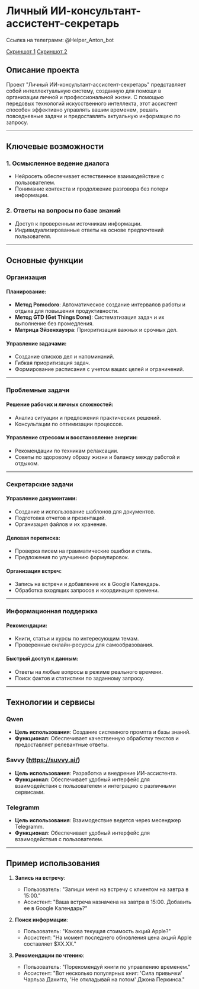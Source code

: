 # Личный ИИ-консультант-ассистент-секретарь

Ссылка на телеграмм: @Helper_Anton_bot

[Скриншот 1](https://github.com/32960/Propt-engeneering/blob/main/Screenshot_1.jpg)
[Скриншот 2](https://github.com/32960/Propt-engeneering/blob/main/Screenshot_2.jpg)


## Описание проекта

Проект "Личный ИИ-консультант-ассистент-секретарь" представляет собой интеллектуальную систему, созданную для помощи в организации личной и профессиональной жизни. С помощью передовых технологий искусственного интеллекта, этот ассистент способен эффективно управлять вашим временем, решать повседневные задачи и предоставлять актуальную информацию по запросу.

---

## Ключевые возможности

### 1. **Осмысленное ведение диалога**
   - Нейросеть обеспечивает естественное взаимодействие с пользователем.
   - Понимание контекста и продолжение разговора без потери информации.

### 2. **Ответы на вопросы по базе знаний**
   - Доступ к проверенным источникам информации.
   - Индивидуализированные ответы на основе предпочтений пользователя.

---

## Основные функции

### **Организация**

#### Планирование:
- **Метод Pomodoro**: Автоматическое создание интервалов работы и отдыха для повышения продуктивности.
- **Метод GTD (Get Things Done)**: Систематизация задач и их выполнение без промедления.
- **Матрица Эйзенхауэра**: Приоритизация важных и срочных дел.

#### Управление задачами:
- Создание списков дел и напоминаний.
- Гибкая приоритизация задач.
- Формирование расписания с учетом ваших целей и ограничений.

---

### **Проблемные задачи**

#### Решение рабочих и личных сложностей:
- Анализ ситуации и предложения практических решений.
- Консультации по оптимизации процессов.

#### Управление стрессом и восстановление энергии:
- Рекомендации по техникам релаксации.
- Советы по здоровому образу жизни и балансу между работой и отдыхом.

---

### **Секретарские задачи**

#### Управление документами:
- Создание и использование шаблонов для документов.
- Подготовка отчетов и презентаций.
- Организация файлов и их хранение.

#### Деловая переписка:
- Проверка писем на грамматические ошибки и стиль.
- Предложения по улучшению формулировок.

#### Организация встреч:
- Запись на встречи и добавление их в Google Календарь.
- Обработка входящих запросов и координация времени.

---

### **Информационная поддержка**

#### Рекомендации:
- Книги, статьи и курсы по интересующим темам.
- Проверенные онлайн-ресурсы для самообразования.

#### Быстрый доступ к данным:
- Ответы на любые вопросы в режиме реального времени.
- Поиск фактов и статистики по заданному запросу.

---

## Технологии и сервисы

### **Qwen**
- **Цель использования**: Создание системного промпта и базы знаний.
- **Функционал**: Обеспечивает качественную обработку текстов и предоставляет релевантные ответы.

### **Savvy (https://suvvy.ai/)**
- **Цель использования**: Разработка и внедрение ИИ-ассистента.
- **Функционал**: Обеспечивает удобный интерфейс для взаимодействия с пользователем и интеграцию с различными сервисами.
  
### **Telegramm**
- **Цель использования**: Взаимодествие ведется через месенджер Telegramm.
- **Функционал**: Обеспечивает удобный интерфейс для взаимодействия с пользователем.

---

## Пример использования

1. **Запись на встречу**:
   - Пользователь: "Запиши меня на встречу с клиентом на завтра в 15:00."
   - Ассистент: "Ваша встреча назначена на завтра в 15:00. Добавить ее в Google Календарь?"
   
2. **Поиск информации**:
   - Пользователь: "Какова текущая стоимость акций Apple?"
   - Ассистент: "На момент последнего обновления цена акций Apple составляет $XX.XX."

3. **Рекомендации по чтению**:
   - Пользователь: "Порекомендуй книги по управлению временем."
   - Ассистент: "Вот несколько популярных книг: 'Сила привычки' Чарльза Дахигга, 'Не откладывай на потом' Джона Перкинса."
